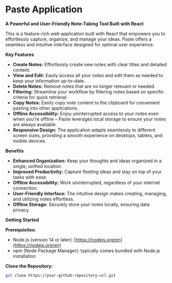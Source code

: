 # Paste Application

**A Powerful and User-Friendly Note-Taking Tool Built with React**

This is a feature-rich web application built with React that empowers you to effortlessly capture, organize, and manage your ideas. Paste offers a seamless and intuitive interface designed for optimal user experience.

**Key Features**

* **Create Notes:** Effortlessly create new notes with clear titles and detailed content.
* **View and Edit:** Easily access all your notes and edit them as needed to keep your information up-to-date.
* **Delete Notes:** Remove notes that are no longer relevant or needed.
* **Filtering:** Streamline your workflow by filtering notes based on specific criteria for quick retrieval.
* **Copy Notes:** Easily copy note content to the clipboard for convenient pasting into other applications.
* **Offline Accessibility:** Enjoy uninterrupted access to your notes even when you're offline – Paste leverages local storage to ensure your notes are always available.
* **Responsive Design:** The application adapts seamlessly to different screen sizes, providing a smooth experience on desktops, tablets, and mobile devices.

**Benefits**

* **Enhanced Organization:** Keep your thoughts and ideas organized in a single, unified location.
* **Improved Productivity:** Capture fleeting ideas and stay on top of your tasks with ease.
* **Offline Accessibility:** Work uninterrupted, regardless of your internet connection.
* **User-Friendly Interface:** The intuitive design makes creating, managing, and utilizing notes effortless.
* **Offline Storage:** Securely store your notes locally, ensuring data privacy.

**Getting Started**

**Prerequisites:**

* Node.js (version 14 or later): [https://nodejs.org/en](https://nodejs.org/en)
* npm (Node Package Manager): typically comes bundled with Node.js installation

**Clone the Repository:**

```bash
git clone https://your-github-repository-url.git
